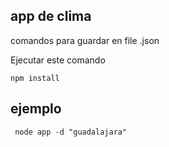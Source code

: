 

## app de clima

comandos para guardar en file .json

Ejecutar este comando

```
npm install
```
## ejemplo
```
 node app -d "guadalajara"
```